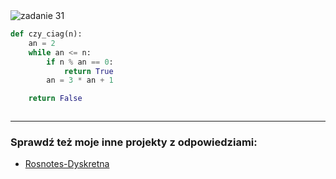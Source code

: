 <picture>
  <source srcset="../../srt/zbior_zadan/31.png" media="(prefers-color-scheme: light)">
  <source srcset="../../srt/zbior_zadan/black_31.png" media="(prefers-color-scheme: dark)">
  <img src="../../srt/zbior_zadan/black_31.png" alt="zadanie 31">
</picture>

```python
def czy_ciag(n):
    an = 2
    while an <= n:
        if n % an == 0:
            return True
        an = 3 * an + 1

    return False



```

---
### Sprawdź też moje inne projekty z odpowiedziami:
- [Rosnotes-Dyskretna](https://github.com/kamilGie/Rosnotes-Dyskretna)
